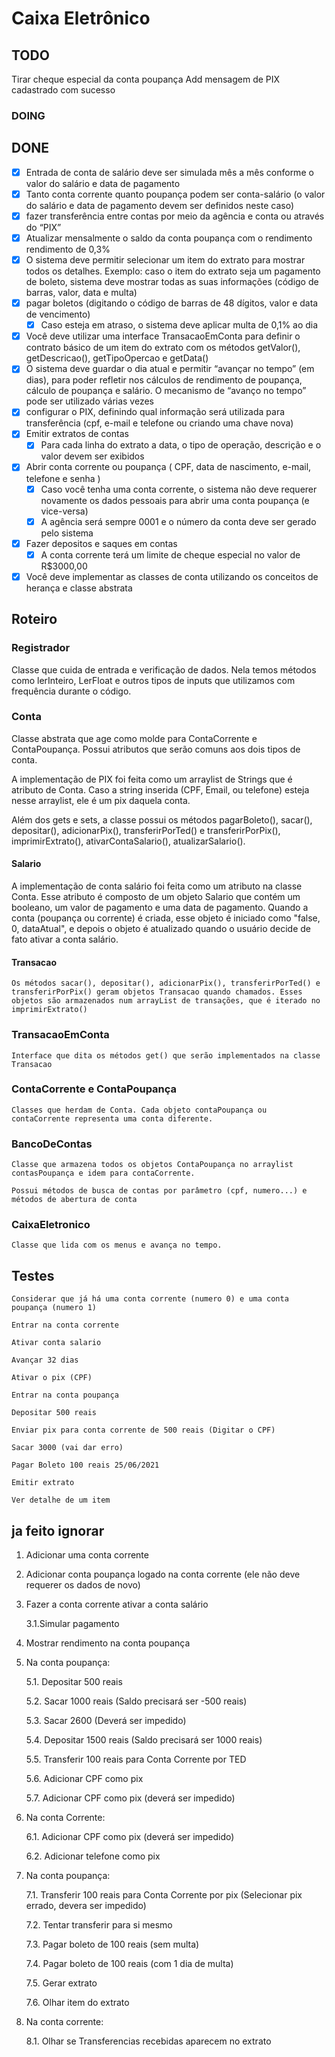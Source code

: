 # Caixa Eletrônico

## TODO

Tirar cheque especial da conta poupança
Add mensagem de PIX cadastrado com sucesso

### DOING


## DONE

- [x] Entrada de conta de salário deve ser simulada mês a mês conforme o valor do salário e data de pagamento
- [x] Tanto conta corrente quanto poupança podem ser conta-salário (o valor do salário e data de pagamento devem ser definidos neste caso)
- [x] fazer transferência entre contas por meio da agência e conta ou através do “PIX”
- [x] Atualizar mensalmente o saldo da conta poupança com o rendimento rendimento de 0,3%
- [x] O sistema deve permitir selecionar um item do extrato para mostrar todos os detalhes. Exemplo: caso o item do extrato seja um pagamento de boleto, sistema deve mostrar todas as suas informações (código de barras, valor, data e multa)
- [x] pagar boletos (digitando o código de barras de 48 dígitos, valor e data de vencimento)
    - [x] Caso esteja em atraso, o sistema deve aplicar multa de 0,1% ao dia
- [x] Você deve utilizar uma interface TransacaoEmConta para definir o contrato básico de um item do extrato com os métodos getValor(), getDescricao(), getTipoOpercao e getData()
- [x] O sistema deve guardar o dia atual e permitir “avançar no tempo” (em dias), para poder refletir nos cálculos de rendimento de poupança, cálculo de poupança e salário. O mecanismo de “avanço no tempo” pode ser utilizado várias vezes
- [x] configurar o PIX, definindo qual informação será utilizada para transferência (cpf, e-mail e telefone ou criando uma chave nova)
- [x] Emitir extratos de contas
    - [x] Para cada linha do extrato a data, o tipo de operação, descrição e o valor devem ser exibidos
- [x] Abrir conta corrente ou poupança ( CPF, data de nascimento, e-mail, telefone e senha )
    - [x] Caso você tenha uma conta corrente, o sistema não deve requerer novamente os dados pessoais para abrir uma conta poupança (e vice-versa)
    - [x] A agência será sempre 0001 e o número da conta deve ser gerado pelo sistema
- [x] Fazer depositos e saques em contas
    - [x] A conta corrente terá um limite de cheque especial no valor de R$3000,00
- [x] Você deve implementar as classes de conta utilizando os conceitos de herança e classe abstrata

## Roteiro

### Registrador
Classe que cuida de entrada e verificação de dados. Nela temos métodos como lerInteiro, LerFloat e outros tipos de inputs que utilizamos com frequência durante o código.

### Conta
Classe abstrata que age como molde para ContaCorrente e ContaPoupança. Possui atributos que serão comuns aos dois tipos de conta.

A implementação de PIX foi feita como um arraylist de Strings que é atributo de Conta. Caso a string inserida (CPF, Email, ou telefone) esteja nesse arraylist, ele é um pix daquela conta.

Além dos gets e sets, a classe possui os métodos pagarBoleto(), sacar(), depositar(), adicionarPix(), transferirPorTed() e transferirPorPix(), imprimirExtrato(), ativarContaSalario(), atualizarSalario().

#### Salario
A implementação de conta salário foi feita como um atributo na classe Conta. Esse atributo é composto de um objeto Salario que contém um booleano, um valor de pagamento e uma data de pagamento. Quando a conta (poupança ou corrente) é criada, esse objeto é iniciado como "false, 0, dataAtual", e depois o objeto é atualizado quando o usuário decide de fato ativar a conta salário.

#### Transacao
    Os métodos sacar(), depositar(), adicionarPix(), transferirPorTed() e transferirPorPix() geram objetos Transacao quando chamados. Esses objetos são armazenados num arrayList de transações, que é iterado no imprimirExtrato()

### TransacaoEmConta
    Interface que dita os métodos get() que serão implementados na classe Transacao

### ContaCorrente e ContaPoupança
    Classes que herdam de Conta. Cada objeto contaPoupança ou contaCorrente representa uma conta diferente.

### BancoDeContas
    Classe que armazena todos os objetos ContaPoupança no arraylist contasPoupança e idem para contaCorrente.

    Possui métodos de busca de contas por parâmetro (cpf, numero...) e métodos de abertura de conta
### CaixaEletronico
    Classe que lida com os menus e avança no tempo.

## Testes

    Considerar que já há uma conta corrente (numero 0) e uma conta poupança (numero 1)

    Entrar na conta corrente

    Ativar conta salario

    Avançar 32 dias

    Ativar o pix (CPF)

    Entrar na conta poupança

    Depositar 500 reais

    Enviar pix para conta corrente de 500 reais (Digitar o CPF)

    Sacar 3000 (vai dar erro)

    Pagar Boleto 100 reais 25/06/2021

    Emitir extrato

    Ver detalhe de um item

## ja feito ignorar
1. Adicionar uma conta corrente

2. Adicionar conta poupança logado na conta corrente (ele não deve requerer os dados de novo)

3. Fazer a conta corrente ativar a conta salário

    3.1.Simular pagamento

4. Mostrar rendimento na conta poupança

5. Na conta poupança:

    5.1. Depositar 500 reais

    5.2. Sacar 1000 reais (Saldo precisará ser -500 reais)

    5.3. Sacar 2600 (Deverá ser impedido)

    5.4. Depositar 1500 reais (Saldo precisará ser 1000 reais)

    5.5. Transferir 100 reais para Conta Corrente por TED

    5.6. Adicionar CPF como pix

    5.7. Adicionar CPF como pix (deverá ser impedido)

6. Na conta Corrente:

    6.1. Adicionar CPF como pix (deverá ser impedido)

    6.2. Adicionar telefone como pix

7. Na conta poupança:

    7.1. Transferir 100 reais para Conta Corrente por pix (Selecionar pix errado, devera ser impedido)

    7.2. Tentar transferir para si mesmo

    7.3. Pagar boleto de 100 reais (sem multa)

    7.4. Pagar boleto de 100 reais (com 1 dia de multa)

    7.5. Gerar extrato

    7.6. Olhar item do extrato

8. Na conta corrente:

    8.1. Olhar se Transferencias recebidas aparecem no extrato
